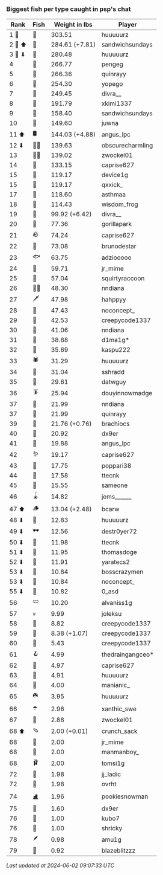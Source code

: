 ### Biggest fish per type caught in psp's chat
| Rank | Fish | Weight in lbs | Player |
|------|--------|-----------|---------|
| 1 🥇  | 🐳 | 303.51 | huuuuurz |
| 2 🥈 ⬆ | 🐉 | 284.61 (+7.81) | sandwichsundays |
| 3 🥉 ⬇ | 🦑 | 280.48 | huuuuurz |
| 4  | 🐍 | 266.77 | pengeg |
| 5  | 🦕 | 266.36 | quinrayy |
| 6  | 🐢 | 254.30 | yopego |
| 7  | 🦈 | 249.45 | divra__ |
| 8  | 🐙 | 191.79 | xkimi1337 |
| 9  | 🐋 | 158.40 | sandwichsundays |
| 10  | 🐊 | 149.60 | juwna |
| 11 ⬆ | 🛢️ | 144.03 (+4.88) | angus_lpc |
| 12 ⬇ | 🧞‍♂ | 139.63 | obscurecharmling |
| 13  | 🧜‍♀️ | 139.02 | zwockel01 |
| 14  | 🦭 | 133.15 | caprise627 |
| 15  | 🦞 | 119.17 | device1g |
| 15  | 🐬 | 119.17 | qxxick_ |
| 17  | 🧟 | 118.60 | asthmaa |
| 18  | 🦪 | 114.43 | wisdom_frog |
| 19  | 🪸 | 99.92 (+6.42) | divra__ |
| 20  | 🦇 | 77.36 | gorillapark |
| 21  | 🪨 | 74.24 | caprise627 |
| 22  | 👑 | 73.08 | brunodestar |
| 23  | 🐟 | 63.75 | adziooooo |
| 24  | 📱 | 59.71 | jr_mime |
| 25  | 🦐 | 57.04 | squirtyraccoon |
| 26  | 🐻‍❄ | 48.30 | nndiana |
| 27  | 🗡️ | 47.98 | hahppyy |
| 28  | 🐸 | 47.43 | noconcept_ |
| 29  | 🦫 | 42.53 | creepycode1337 |
| 30  | 🐧 | 41.06 | nndiana |
| 31  | 🦀 | 38.88 | d1ma1g* |
| 32  | 🐡 | 35.69 | kaspu222 |
| 33  | 🕷️ | 31.29 | huuuuurz |
| 34  | 🥒 | 31.04 | sshradd |
| 35  | 🧽 | 29.61 | datwguy |
| 36  | 🪳 | 25.94 | douyinnowmadge |
| 37  | 🦠 | 21.99 | nndiana |
| 37  | 🐠 | 21.99 | quinrayy |
| 39  | 🪼 | 21.76 (+0.76) | brachiocs |
| 40  | 🎰 | 20.92 | dx9er |
| 41  | 🦦 | 19.88 | angus_lpc |
| 42  | 🪱 | 19.17 | caprise627 |
| 43  | 🧭 | 17.75 | poppari38 |
| 44  | 🍄 | 17.58 | ttecnk |
| 45  | 🦆 | 15.55 | sameone |
| 46  | 🪀 | 14.82 | jems______ |
| 47 ⬆ | 🪵 | 13.04 (+2.48) | bcarw |
| 48 ⬇ | 🧃 | 12.83 | huuuuurz |
| 49 ⬇ | 🕶️ | 12.56 | destr0yer72 |
| 50 ⬇ | 👒 | 11.98 | ttecnk |
| 51 ⬇ | 🐌 | 11.95 | thomasdoge |
| 52 ⬇ | 🧸 | 11.91 | yaratecs2 |
| 53 ⬇ | 🦎 | 10.84 | bosscrazymen |
| 53 ⬇ | 🧊 | 10.84 | noconcept_ |
| 55 ⬇ | 🎱 | 10.82 | 0_asd |
| 56  | 🩲 | 10.20 | alvaniss1g |
| 57  | 💀 | 9.99 | joleksu |
| 58  | 🪺 | 8.82 | creepycode1337 |
| 59  | 🪹 | 8.38 (+1.07) | creepycode1337 |
| 60  | 🧵 | 5.43 | creepycode1337 |
| 61  | 🪝 | 4.99 | thedraingangceo* |
| 62  | 🎏 | 4.97 | caprise627 |
| 63  | 🥫 | 4.91 | huuuuurz |
| 64  | 🐚 | 4.00 | manianic_ |
| 65  | ☘️ | 3.95 | huuuuurz |
| 66  | ☂️ | 2.96 | xanthic_swe |
| 67  | 🌹 | 2.88 | zwockel01 |
| 68 ⬆ | 🩴 | 2.00 (+0.01) | crunch_sack |
| 68  | 👢 | 2.00 | jr_mime |
| 68  | 🧦 | 2.00 | manmanboy_ |
| 68  | 🩰 | 2.00 | tomsi1g |
| 72  | 👟 | 1.98 | jj_ladic |
| 72  | 🥪 | 1.98 | ovrht |
| 74  | ⛸️ | 1.96 | pookiesnowman |
| 75  | 🍬 | 1.60 | dx9er |
| 76  | 🧤 | 1.00 | kubo7 |
| 76  | 🌿 | 1.00 | shricky |
| 78  | 🪶 | 0.98 | amu1g |
| 79  | 🧣 | 0.92 | blazeblitzzz |

_Last updated at 2024-06-02 09:07:33 UTC_